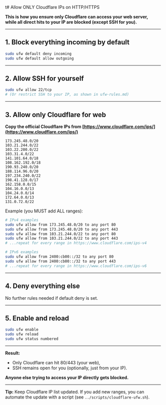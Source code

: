 t# Allow ONLY Cloudflare IPs on HTTP/HTTPS

**This is how you ensure only Cloudflare can access your web server,  
while all direct hits to your IP are blocked (except SSH for you).**

---

## 1. Block everything incoming by default

```bash
sudo ufw default deny incoming
sudo ufw default allow outgoing
````

---

## 2. Allow SSH for yourself

```bash
sudo ufw allow 22/tcp
# (Or restrict SSH to your IP, as shown in ufw-rules.md)
```

---

## 3. Allow only Cloudflare for web

**Copy the official Cloudflare IPs from [https://www.cloudflare.com/ips/](https://www.cloudflare.com/ips/)**

```
173.245.48.0/20
103.21.244.0/22
103.22.200.0/22
103.31.4.0/22
141.101.64.0/18
108.162.192.0/18
190.93.240.0/20
188.114.96.0/20
197.234.240.0/22
198.41.128.0/17
162.158.0.0/15
104.16.0.0/13
104.24.0.0/14
172.64.0.0/13
131.0.72.0/22
```

Example (you MUST add ALL ranges):

```bash
# IPv4 examples
sudo ufw allow from 173.245.48.0/20 to any port 80
sudo ufw allow from 173.245.48.0/20 to any port 443
sudo ufw allow from 103.21.244.0/22 to any port 80
sudo ufw allow from 103.21.244.0/22 to any port 443
# ...repeat for every range in https://www.cloudflare.com/ips-v4

# IPv6 examples
sudo ufw allow from 2400:cb00::/32 to any port 80
sudo ufw allow from 2400:cb00::/32 to any port 443
# ...repeat for every range in https://www.cloudflare.com/ips-v6
```

---

## 4. Deny everything else

No further rules needed if default deny is set.

---

## 5. Enable and reload

```bash
sudo ufw enable
sudo ufw reload
sudo ufw status numbered
```

---

**Result:**

* Only Cloudflare can hit 80/443 (your web),
* SSH remains open for you (optionally, just from your IP).

**Anyone else trying to access your IP directly gets blocked.**

---

**Tip:**
Keep Cloudflare IP list updated. If you add new ranges,
you can automate the update with a script (see `../scripts/cloudflare-ufw.sh`).
